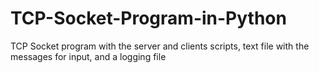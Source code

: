 # TCP-Socket-Program-in-Python
TCP Socket program with the server and clients scripts, text file with the messages for input, and a logging file
